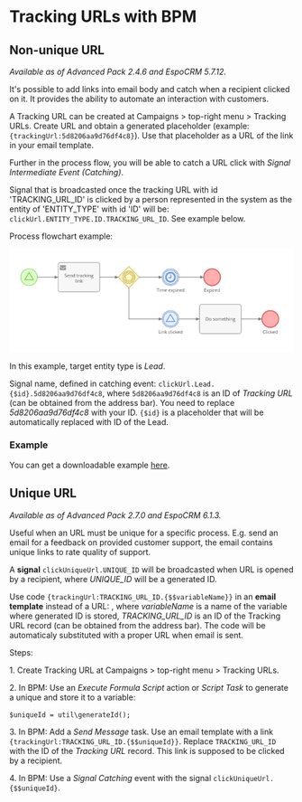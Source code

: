 # Tracking URLs with BPM

## Non-unique URL

*Available as of Advanced Pack 2.4.6 and EspoCRM 5.7.12.*

It's possible to add links into email body and catch when a recipient clicked on it. It provides the ability to automate an interaction with customers.

A Tracking URL can be created at Campaigns > top-right menu > Tracking URLs. Create URL and obtain a generated placeholder (example: `{trackingUrl:5d8206aa9d76df4c8}`). Use that placeholder as a URL of the link in your email template.

Further in the process flow, you will be able to catch a URL click with *Signal Intermediate Event (Catching)*.

Signal that is broadcasted once the tracking URL with id 'TRACKING_URL_ID' is clicked by a person represented in the system as the entity of 'ENTITY_TYPE' with id 'ID' will be: `clickUrl.ENTITY_TYPE.ID.TRACKING_URL_ID`. See example below.

Process flowchart example:

![BPM Tracking URL](https://raw.githubusercontent.com/espocrm/documentation/master/docs/_static/images/administration/bpm/tracking-urls.png)

In this example, target entity type is *Lead*.

Signal name, defined in catching event: `clickUrl.Lead.{$id}.5d8206aa9d76df4c8`, where `5d8206aa9d76df4c8` is an ID of *Tracking URL* (can be obtained from the address bar). You need to replace *5d8206aa9d76df4c8* with your ID. `{$id}` is a placeholder that will be automatically replaced with ID of the Lead.

### Example

You can get a downloadable example [here](bpm-examples.md#downloadable-examples).

## Unique URL

*Available as of Advanced Pack 2.7.0 and EspoCRM 6.1.3.*

Useful when an URL must be unique for a specific process. E.g. send an email for a feedback on provided customer support, the email contains unique links to rate quality of support.

A **signal**  `clickUniqueUrl.UNIQUE_ID` will be broadcasted when URL is opened by a recipient, where *UNIQUE_ID* will be a generated ID.

Use code `{trackingUrl:TRACKING_URL_ID.{$$variableName}}` in an **email template** instead of a URL: , where *variableName* is a name of the variable where generated ID is stored, *TRACKING_URL_ID* is an ID of the Tracking URL record (can be obtained from the address bar). The code will be automaticaly substituted with a proper URL when email is sent.

Steps:

1\. Create Tracking URL at Campaigns > top-right menu > Tracking URLs.


2\. In BPM: Use an *Execute Formula Script* action or *Script Task* to generate a unique and store it to a variable:

```
$uniqueId = util\generateId();
```

3\. In BPM: Add a *Send Message* task. Use an email template with a link `{trackingUrl:TRACKING_URL_ID.{$$uniqueId}}`. Replace `TRACKING_URL_ID` with the ID of the *Tracking URL* record. This link is supposed to be clicked by a recipient.

4\. In BPM: Use a *Signal Catching* event with the signal `clickUniqueUrl.{$$uniqueId}`.
